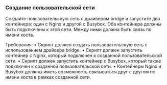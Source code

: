 
### Создание пользовательской сети

Создайте пользовательскую сеть с драйвером bridge и запустите два контейнера: один с Nginx и другой с Busybox. Оба контейнера должны быть подключены к этой сети. Между ними должна быть связь по имени хоста.

Требования:
•	Скрипт должен создать пользовательскую сеть с использованием драйвера bridge.
•	Скрипт должен запустить контейнер с Nginx, который подключен к созданной пользовательской сети.
•	Скрипт должен запустить контейнер с Busybox, который также подключен к созданной пользовательской сети.
•	Контейнеры Nginx и Busybox должны иметь возможность связываться друг с другом по имени хоста в рамках созданной сети.